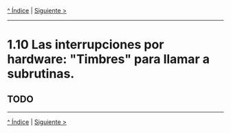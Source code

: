 [^ Índice](README.md) | [Siguiente >](capitulo11.md)

---

# 1.10 Las interrupciones por hardware: "Timbres" para llamar a subrutinas.

## TODO

---

[^ Índice](README.md) | [Siguiente >](capitulo11.md)